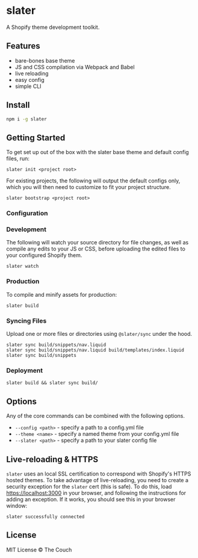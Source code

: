 # slater
A Shopify theme development toolkit.

## Features
- bare-bones base theme
- JS and CSS compilation via Webpack and Babel
- live reloading
- easy config
- simple CLI

## Install
```bash
npm i -g slater
```

## Getting Started
To get set up out of the box with the slater base theme and default config
files, run:
```
slater init <project root>
```
For existing projects, the following will output the default configs only, which
you will then need to customize to fit your project structure.
```
slater bootstrap <project root>
```

### Configuration

### Development
The following will watch your source directory for file changes, as well
as compile any edits to your JS or CSS, before uploading the edited files to
your configured Shopify them.
```
slater watch
```

### Production
To compile and minify assets for production:
```
slater build
```

### Syncing Files
Upload one or more files or directories using `@slater/sync` under the hood.
```
slater sync build/snippets/nav.liquid
slater sync build/snippets/nav.liquid build/templates/index.liquid
slater sync build/snippets
```

### Deployment
```
slater build && slater sync build/
```

## Options
Any of the core commands can be combined with the following options.
- `--config <path>` - specify a path to a config.yml file
- `--theme <name>` - specify a named theme from your config.yml file
- `--slater <path>` - specify a path to your slater config file

## Live-reloading & HTTPS
`slater` uses an local SSL certification to correspond with Shopify's HTTPS
hosted themes. To take advantage of live-reloading, you need to create a
security exception for the `slater` cert (this is safe). To do this, load
[https://localhost:3000](https://localhost:3000) in your browser, and following
the instructions for adding an exception. If it works, you should see this in
your browser window:
```
slater successfully connected
```

## License
MIT License
© The Couch
